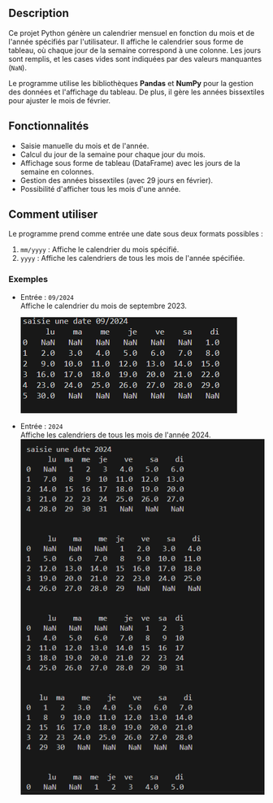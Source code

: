 ## Description
Ce projet Python génère un calendrier mensuel en fonction du mois et de l'année spécifiés par l'utilisateur. Il affiche le calendrier sous forme de tableau, où chaque jour de la semaine correspond à une colonne. Les jours sont remplis, et les cases vides sont indiquées par des valeurs manquantes (`NaN`).

Le programme utilise les bibliothèques **Pandas** et **NumPy** pour la gestion des données et l'affichage du tableau. De plus, il gère les années bissextiles pour ajuster le mois de février.

## Fonctionnalités
- Saisie manuelle du mois et de l'année.
- Calcul du jour de la semaine pour chaque jour du mois.
- Affichage sous forme de tableau (DataFrame) avec les jours de la semaine en colonnes.
- Gestion des années bissextiles (avec 29 jours en février).
- Possibilité d'afficher tous les mois d'une année.

## Comment utiliser
Le programme prend comme entrée une date sous deux formats possibles :
1. `mm/yyyy` : Affiche le calendrier du mois spécifié.
2. `yyyy` : Affiche les calendriers de tous les mois de l'année spécifiée.

### Exemples
- Entrée : `09/2024`  
  Affiche le calendrier du mois de septembre 2023.
  
  ![Exemple de 09/2024](images/pyCalendrier1.png)
  
- Entrée : `2024`  
  Affiche les calendriers de tous les mois de l'année 2024.
  ![Exemple de 09/2024](images/pyCalendrier2.png)
